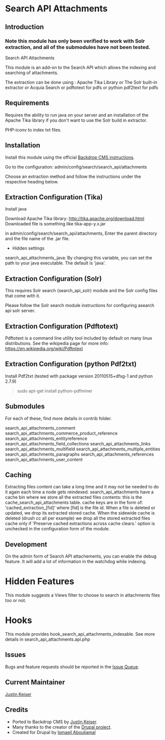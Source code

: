 # Search API Attachments

## Introduction

### Note this module has only been verified to work with Solr extraction, and all of the submodules have not been tested.

Search API Attachments

This module is an add-on to the Search API which allows the indexing and
searching of attachments.

The extraction can be done using :
Apache Tika Library
or
The Solr built-in extractor
or
Acquia Search
or
pdftotext for pdfs
or
python pdf2text for pdfs

## Requirements

Requires the ability to run java on your server and an installation of the
Apache Tika library if you don't want to use the Solr build in extractor.

PHP-iconv to index txt files.

## Installation

Install this module using the official
  [Backdrop CMS instructions](https://backdropcms.org/user-guide/modules).

Go to the configuration: admin/config/search/search_api/attachments

Choose an extraction method and follow the instructions under the respective
heading below.

## Extraction Configuration (Tika)

Install java

Download Apache Tika library: http://tika.apache.org/download.html
Downloaded file is something like tika-app-y.x.jar

in admin/config/search/search_api/attachments, Enter the parent directory
and the file name of the .jar file.

- Hidden settings

search_api_attachments_java:
  By changing this variable, you can set the path to your java executable. The
  default is 'java'.

## Extraction Configuration (Solr)

This requires Solr search (search_api_solr) module and the Solr config files
that come with it.

Please follow the Solr search module instructions for configuring asearch api
solr server.

## Extraction Configuration (Pdftotext)

Pdftotext is a command line utility tool included by default on many linux
distributions. See the wikipedia page for more info:
https://en.wikipedia.org/wiki/Pdftotext

## Extraction Configuration (python Pdf2txt)

Install Pdf2txt (tested with package version 20110515+dfsg-1 and python 2.7.9)
> sudo apt-get install python-pdfminer

## Submodules

For each of these, find more details in contrib folder.

search_api_attachments_comment
search_api_attachments_commerce_product_reference
search_api_attachments_entityreference
search_api_attachments_field_collections
search_api_attachments_links
search_api_attachments_multifield
search_api_attachments_multiple_entities
search_api_attachments_paragraphs
search_api_attachments_references
search_api_attachments_user_content

## Caching

Extracting files content can take a long time and it may not be needed to do it
again each time a node gets reindexed.
search_api_attachments have a cache bin where we store all the extracted files
contents: this is the cache_search_api_attachments table.
cache keys are in the form of: 'cached_extraction_[fid]' where [fid] is the file
id.
When a file is deleted or updated, we drop its extracted stored cache.
When the sidewide cache is deleted (drush cc all per example) we drop all the
stored extracted files cache only if 'Preserve cached extractions across cache
 clears.' option is unchecked in the configuration form of the module.

## Development

On the admin form of Search API attachements, you can enable the debug feature.
It will add a lot of information in the watchdog while indexing.

# Hidden Features

This module suggests a Views filter to choose to search in attachments files too
or not.

# Hooks

This module provides hook_search_api_attachments_indexable.
See more details in search_api_attachments.api.php

## Issues

Bugs and feature requests should be reported in the
[Issue Queue](https://github.com/backdrop-contrib/search_api_attachments/issues).

## Current Maintainer

[Justin Keiser](https://github.com/keiserjb)

## Credits

- Ported to Backdrop CMS by [Justin Keiser](https://github.com/keiserjb).
- Many thanks to the creator of the [Drupal project](https://www.drupal.org/project/search_api_attachments).
- Created for Drupal by [Ismaeil Abouljamal](https://www.drupal.org/u/izus)
